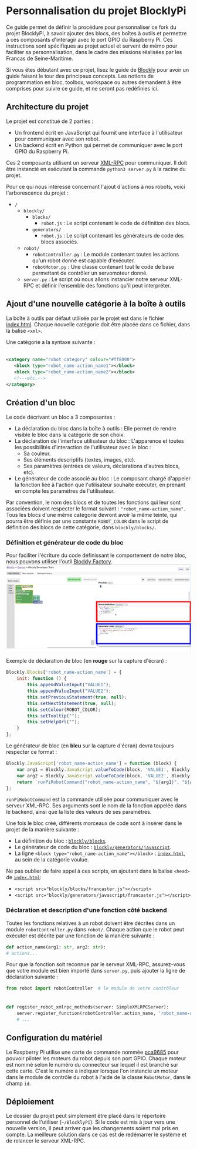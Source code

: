 # Personnalisation du projet BlocklyPi

Ce guide permet de définir la procédure pour personnaliser ce fork du projet BlocklyPi, à savoir ajouter des blocs, des
boîtes à outils et permettre à ces composants d'interagir avec le port GPIO du Raspberry Pi. Ces instructions sont
spécifiques au projet actuel et servent de mémo pour faciliter sa personnalisation, dans le cadre des missions réalisées
par les Francas de Seine-Maritime.

Si vous êtes débutant avec ce projet, lisez le guide de [Blockly](https://developers.google.com/blockly/guides/overview)
pour avoir un guide faisant le tour des principaux concepts. Les notions de programmation en bloc, toolbox, workspace ou
autres demandent à être comprises pour suivre ce guide, et ne seront pas redéfinies ici.

## Architecture du projet

Le projet est constitué de 2 parties :

- Un frontend écrit en JavaScript qui fournit une interface à l'utilisateur pour communiquer avec son robot.
- Un backend écrit en Python qui permet de communiquer avec le port GPIO du Raspberry Pi.

Ces 2 composants utilisent un serveur [XML-RPC](https://fr.wikipedia.org/wiki/XML-RPC) pour communiquer. Il doit être
instancié en exécutant la commande `python3 server.py` à la racine du projet.

Pour ce qui nous intéresse concernant l'ajout d'actions à nos robots, voici l'arborescence du projet :

- `/`
    - `blockly/`
        - `blocks/`
          - `robot.js` : Le script contenant le code de définition des blocs.
        - `generators/`
          - `robot.js` : Le script contenant les générateurs de code des blocs associés.
    - `robot/`
        - `robotController.py` : Le module contenant toutes les actions qu'un robot donné est capable d'exécuter.
        - `robotMotor.py` : Une classe contenant tout le code de base permettant de contrôler un servomoteur donné.
    - `server.py` : Le script où nous allons instancier notre serveur XML-RPC et définir l'ensemble des fonctions qu'il
      peut interpréter.

## Ajout d'une nouvelle catégorie à la boîte à outils

La boîte à outils par défaut utilisée par le projet est dans le fichier
[index.html](../index.html). Chaque nouvelle catégorie doit être placée dans ce fichier, dans la balise `<xml>`.

Une catégorie a la syntaxe suivante :

 ```xml

<category name="robot_category" colour="#ff8000">
    <block type="robot_name-action_name1"></block>
    <block type="robot_name-action_name2"></block>
    <!---etc.-->
</category>
 ```

## Création d'un bloc

Le code décrivant un bloc a 3 composantes :

- La déclaration du bloc dans la boîte à outils : Elle permet de rendre visible le bloc dans la catégorie de son choix.
- La déclaration de l'interface utilisateur du bloc : L'apparence et toutes les possibilités d'interaction de
  l'utilisateur avec le bloc :
    - Sa couleur.
    - Ses éléments descriptifs (textes, images, etc).
    - Ses paramètres (entrées de valeurs, déclarations d'autres blocs, etc).
- Le générateur de code associé au bloc : Le composant chargé d'appeler la fonction liée à l'action que l'utilisateur
  souhaite exécuter, en prenant en compte les paramètres de l'utilisateur.

Par convention, le nom des blocs et de toutes les fonctions qui leur sont associées doivent respecter le format
suivant : `"robot_name-action_name"`. Tous les blocs d'une même catégorie devront avoir la même teinte, qui pourra être
définie par une constante `ROBOT_COLOR` dans le script de définition des blocs de cette catégorie,
dans `blockly/blocks/`.

### Définition et générateur de code du bloc

Pour faciliter l'écriture du code définissant le comportement de notre bloc, nous pouvons utiliser
l'outil [Blockly Factory](https://blockly-demo.appspot.com/static/demos/blockfactory/index.html).
![](Screenshot_20211209_131412.png)

Exemple de déclaration de bloc (en **rouge** sur la capture d'écran) :

```js
Blockly.Blocks['robot_name-action_name'] = {
    init: function () {
        this.appendValueInput("VALUE1");
        this.appendValueInput("VALUE2");
        this.setPreviousStatement(true, null);
        this.setNextStatement(true, null);
        this.setColour(ROBOT_COLOR);
        this.setTooltip("");
        this.setHelpUrl("");
    }
};
```

Le générateur de bloc (en **bleu** sur la capture d'écran) devra toujours respecter ce format :

```js
Blockly.JavaScript['robot_name-action_name'] = function (block) {
    var arg1 = Blockly.JavaScript.valueToCode(block, 'VALUE1', Blockly.JavaScript.ORDER_ATOMIC);
    var arg2 = Blockly.JavaScript.valueToCode(block, 'VALUE2', Blockly.JavaScript.ORDER_ATOMIC);
    return `runPiRobotCommand("robot_name-action_name", "${arg1}", "${arg2}");`;
};
```

`runPiRobotCommand` est la commande utilisée pour communiquer avec le serveur XML-RPC. Ses arguments sont le nom de la
fonction appelée dans le backend, ainsi que la liste des valeurs de ses paramètres.

Une fois le bloc créé, différents morceaux de code sont à insérer dans le projet de la manière suivante :

- La définition du bloc : [`blockly/blocks`](../blockly/blocks).
- Le générateur de code du bloc : [`blockly/generators/javascript`](../blockly/generators/javascript).
- La ligne `<block type="robot_name-action_name"></block>` : [`index.html`](../index.html), au sein de la catégorie
  voulue.

Ne pas oublier de faire appel à ces scripts, en ajoutant dans la balise `<head>` de [`index.html`](../index.html):

- `<script src="blockly/blocks/francaster.js"></script>`
- `<script src="blockly/generators/javascript/francaster.js"></script>`

### Déclaration et description d'une fonction côté backend

Toutes les fonctions relatives à un robot doivent être décrites dans un module `robotController.py` dans `robot/`.
Chaque action que le robot peut exécuter est décrite par une fonction de la manière suivante :

```Python
def action_name(arg1: str, arg2: str):
# actions...
```

Pour que la fonction soit reconnue par le serveur XML-RPC, assurez-vous que votre module est bien importé
dans `server.py`, puis ajouter la ligne de déclaration suivante :

```Python
from robot import robotController  # le module de votre contrôleur


def register_robot_xmlrpc_methods(server: SimpleXMLRPCServer):
    server.register_function(robotController.action_name, 'robot_name-action_name')  # Ajouter ici
    # ...
```

## Configuration du matériel

Le Raspberry Pi utilise une carte de commande
nommée [pca9685](https://www.aranacorp.com/en/using-a-pca9685-module-with-raspberry-pi/) pour pouvoir piloter les
moteurs du robot depuis son port GPIO. Chaque moteur est nommé selon le numéro du connecteur sur lequel il est branché
sur cette carte. C'est le numéro à indiquer lorsque l'on instancie un moteur dans le module de contrôle du robot à
l'aide de la classe `RobotMotor`, dans le champ `id`.

## Déploiement

Le dossier du projet peut simplement être placé dans le répertoire personnel de l'utiliser (`~/BlocklyPi`). Si le code
est mis à jour vers une nouvelle version, il peut arriver que les changements soient mal pris en compte. La meilleure
solution dans ce cas est de redémarrer le système et de relancer le serveur XML-RPC.